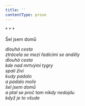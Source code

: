 ```yaml
---
title: ''
contentType: prose
---
```


\* \* \*

Šel jsem domů

_dlouhá cesta  
ztrácela se mezi řadícími se anděly  
dlouhá cesta  
kde nad mrtvými tygry  
spali živí  
kudy padalo  
a padalo moře  
šel jsem domů  
a ptal se proč tam nikdy nedojdu  
když je to všude_
